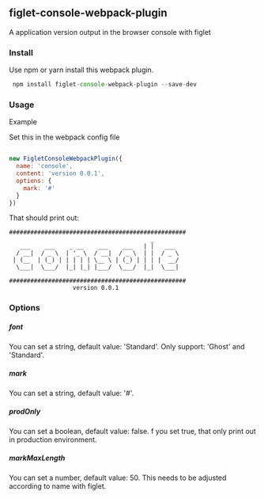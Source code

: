 ## figlet-console-webpack-plugin

A application version output in the browser console with figlet


### Install

Use npm or yarn install this webpack plugin.

```js
 npm install figlet-console-webpack-plugin --save-dev 
```


### Usage

Example

Set this in the webpack config file

```js

new FigletConsoleWebpackPlugin({
  name: 'console',
  content: 'version 0.0.1',
  options: {
    mark: '#'
  }
})

```

That should print out:

```
##################################################
                                        _        
   ___    ___    _ __    ___    ___   | |   ___ 
  / __|  / _ \  | '_ \  / __|  / _ \  | |  / _ \
 | (__  | (_) | | | | | \__ \ | (_) | | | |  __/
  \___|  \___/  |_| |_| |___/  \___/  |_|  \___|
                                                
##################################################
                  version 0.0.1                  
```


### Options


##### font 

You can set a string, default value: 'Standard'.
Only support: 'Ghost' and 'Standard'.


##### mark

You can set a string, default value: '#'.


##### prodOnly

You can set a boolean, default value: false.
f you set true, that only print out in production environment.


##### markMaxLength

You can set a number, default value: 50.
This needs to be adjusted according to name with figlet.
